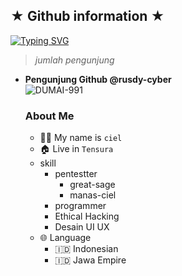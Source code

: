 ## ★ Github information ★

<a href="https://github.com/rusdy-cyber"><img src="http://readme-typing-svg.herokuapp.com?font=Fira+Code&pause=1000&color=2775F7&random=false&width=435&lines=selamat+datang+%5E_%5E" alt="Typing SVG" /></a>

> _jumlah pengunjung_

- **Pengunjung Github @rusdy-cyber**  
       ![DUMAI-991](https://komarev.com/ghpvc/?username=rusdy-cyber&color=blue)
  >

  ### About Me
  - 👨‍🦱 My name is `ciel`
  - 🏠 Live in `Tensura `
  - skill
     - pentestter
         - great-sage
         - manas-ciel
     - programmer
     - Ethical Hacking
     - Desain UI UX
  - 🌐 Language
     - 🇮🇩 Indonesian
     - 🇮🇩 Jawa Empire
<!--
**rusdy-cyber/rusdy-cyber** is a ✨ _special_ ✨ repository because its `README.md` (this file) appears on your GitHub profile.

Here are some ideas to get you started:

- 🔭 I’m currently working on ...
- 🌱 I’m currently learning ...
- 👯 I’m looking to collaborate on ...
- 🤔 I’m looking for help with ...
- 💬 Ask me about ...
- 📫 How to reach me: ...
- 😄 Pronouns: ...
- ⚡ Fun fact: ...
-->
